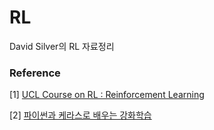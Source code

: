 # RL
David Silver의 RL 자료정리

### Reference

[1] [UCL Course on RL : Reinforcement Learning](http://www0.cs.ucl.ac.uk/staff/d.silver/web/Teaching.html)

[2] [파이썬과 케라스로 배우는 강화학습](http://www.yes24.com/Product/Goods/44136413)
